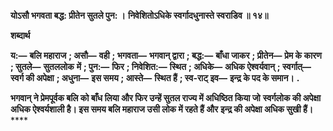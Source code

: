 **योऽसौ भगवता बद्ध: प्रीतेन सुतले पुन: ।** **निवेशितोऽधिके स्वर्गादधुनास्ते स्वराडिव ॥ १४॥** 

**शब्दार्थ** 

**य:—** **बलि महाराज** **; असौ—** **वही** **; भगवता—** **भगवान् द्वारा** **; बद्ध:—** **बाँधा जाकर** **; प्रीतेन—** **प्रेम के कारण** **; सुतले—** **सुतललोक** **में** **; पुन:—** **फिर** **; निवेशित:—** **स्थित** **; अधिके—** **अधिक ऐश्वर्यवान्** **; स्वर्गात्—** **स्वर्ग की अपेक्षा** **; अधुना—** **इस समय** **; आस्ते—** **स्थित हैं** **; स्व-राट् इव—** **इन्द्र के पद के समान।** **.** 

**भगवान् ने प्रेमपूर्वक बलि को बाँध लिया और फिर उन्हें सुतल राज्य में अधिष्ठित किया जो** **स्वर्गलोक की अपेक्षा अधिक ऐश्वर्यशाली है। इस समय बलि महाराज उसी लोक में रहते हैं और** **इन्द्र की अपेक्षा अधिक सुखी हैं।** **** 